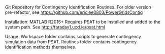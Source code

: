 Git Repository for Contingency Identification Routines. For older version pre-refactor, see 
https://github.com/ericlee0803/PowerGridsContig

Installation: 
MATLAB R2016+ 
Requires PSAT to be installed and added to the system path. See http://faraday1.ucd.ie/psat.html

Usage:
Workspace folder contains scripts to generate contingency simulation data from PSAT. 
Routines folder contains contingency identification methods themselves. 



